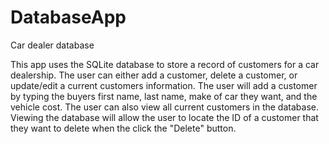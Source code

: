 # DatabaseApp
Car dealer database

This app uses the SQLite database to store a record of customers for a car dealership. The user can either add a customer, delete a 
customer, or update/edit a current customers information. The user will add a customer by typing the buyers first name, last name, make of
car they want, and the vehicle cost. The user can also view all current customers in the database. Viewing the database will allow the
user to locate the ID of a customer that they want to delete when the click the "Delete" button.
